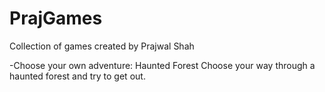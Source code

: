 # PrajGames
Collection of games created by Prajwal Shah

  -Choose your own adventure: Haunted Forest
  Choose your way through a haunted forest and try to get out.
